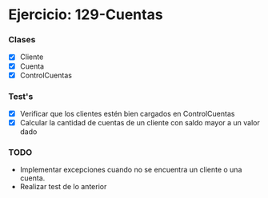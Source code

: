 # Ejercicio: 129-Cuentas

### Clases
- [x] Cliente
- [x] Cuenta
- [x] ControlCuentas

### Test's
- [x] Verificar que los clientes estén bien cargados en ControlCuentas
- [x] Calcular la cantidad de cuentas de un cliente con saldo mayor a un valor dado

### TODO
- Implementar excepciones cuando no se encuentra un cliente o una cuenta.
- Realizar test de lo anterior